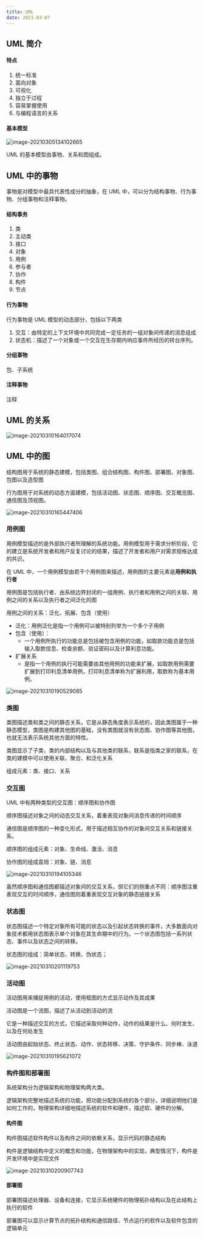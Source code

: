 ```yaml
---
title: UML
date: 2021-03-07
---
```


## UML 简介

#### 特点

1. 统一标准
2. 面向对象
3. 可视化
4. 独立于过程
5. 容易掌握使用
6. 与编程语言的关系

#### 基本模型

![image-20210305134102665](/soft_engineering/image-20210305134102665.png)

UML 的基本模型由事物、关系和图组成。

## UML 中的事物

事物是对模型中最具代表性成分的抽象，在 UML 中，可以分为结构事物、行为事物、分组事物和注释事物。

#### 结构事务

1. 类
2. 主动类
3. 接口
4. 对象
5. 用例
6. 参与者
7. 协作
8. 构件
9. 节点

#### 行为事物

行为事物是 UML 模型的动态部分，包括以下两类

1. 交互：由特定的上下文环境中共同完成一定任务的一组对象间传递的消息组成
2. 状态机：描述了一个对象或一个交互在生存期内响应事件所经历的转台序列。

#### 分组事物

包、子系统

#### 注释事物

注释

## UML 的关系

![image-20210310164017074](/soft_engineering/image-20210310164017074.png)

## UML 中的图

结构图用于系统的静态建模，包括类图、组合结构图、构件图、部署图、对象图、包图以及造型图

行为图用于对系统的动态方面建模，包括活动图、状态图、顺序图、交互概览图、通信图及顶视图。

![image-20210310165447406](/soft_engineering/image-20210310165447406.png)

### 用例图

用例模型描述的是外部执行者所理解的系统功能。用例模型用于需求分析阶段，它的建立是系统开发者和用户反复讨论的结果，描述了开发者和用户对需求规格达成的共识。

在 UML 中，一个用例模型由若干个用例图来描述，用例图的主要元素是**用例和执行者**

用例图是包括执行者、由系统边界封闭的一组用例、执行者和用例之间的关联、用例之间的关系以及执行者之间泛化的图

用例之间的关系：泛化、拓展、包含（使用）

+ 泛化：用例泛化是指一个用例可以被特别列举为一个多个子用例
+ 包含（使用）：
  + 一个用例所执行的功能总是包括被包含用例的功能，如取款功能总是包括输入取款信息、检查余额、验证密码以及计算利息功能。
+ 扩展关系
  + 是指一个用例的执行可能需要由其他用例的功能来扩展，如取款用例需要扩展到打印利息清单用例，打印利息清单称为扩展利用，取款称为基本用例。

![image-20210310190529085](/soft_engineering/image-20210310190529085.png)

### 类图

类图描述类和类之间的静态关系，它是从静态角度表示系统的，因此类图属于一种静态模型，类图是构建其他图的基础，没有类图就没有状态图、协作图等其他图，也就无法表示系统其他方面的特性。

类图显示了子类，类的内部结构以及与其他类的联系，联系是指类之家的联系，在类的建模中可以使用关联、聚合、和泛化关系

组成元素：类、接口、关系

### 交互图

UML 中有两种类型的交互图：顺序图和协作图

顺序图描述对象之间的动态交互关系，着重表现对象间消息传递的时间顺序

通信图是顺序图的一种变化形式，用于描述相互协作的对象间交互关系和链接关系。

顺序图的组成元素：对象、生命线、激活、消息

协作图的组成袁旭：对象、链、消息

![image-20210310194105346](/soft_engineering/image-20210310194105346.png)

虽然顺序图和通信图都描述对象间的交互关系，但它们的侧重点不同：顺序图注重表现交互的时间顺序，通信图则着重表现交互对象的静态链接关系

### 状态图

状态图描述一个特定对象所有可能的状态以及引起状态转换的事件，大多数面向对象技术都用状态图表示单个对象在其生命期中的行为。一个状态图包括一系列状态、事件以及状态之间的转移。

状态图的组成：简单状态、转换、伪状态；

![image-20210310201119753](/soft_engineering/image-20210310201119753.png)

### 活动图

活动图用来捕捉用例的活动，使用框图的方式显示动作及其成果

活动图是一个流图，描述了从活动到活动的流

它是一种描述交互的方式，它描述采取何种动作，动作的结果是什么、何时发生、以及在何处发生

活动图由起始状态、终止状态、动作、状态转移、决策、守护条件、同步棒、泳道

![image-20210310195621072](/soft_engineering/image-20210310195621072.png)

### 构件图和部署图

系统架构分为逻辑架构和物理架构两大类。

逻辑架构完整地描述系统的功能，把功能分配到系统的各个部分，详细说明他们是如何工作的，物理架构详细地描述系统的软件和硬件，描述软、硬件的分解。

#### 构件图

构件图描述软件构件以及构件之间的依赖关系，显示代码的静态结构

构件是逻辑结构中定义的概念和功能，在物理架构中的实现，典型情况下，构件是开发环境中是实现文件

![image-20210310200907743](/soft_engineering/image-20210310200907743.png)

#### 部署图

部署图描述处理器、设备和连接，它显示系统硬件的物理拓扑结构以及在此结构上执行的软件

部署图可以显示计算节点的拓扑结构和通信路径、节点运行的软件以及软件包含的逻辑单元